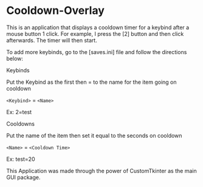 # Cooldown-Overlay

This is an application that displays a cooldown timer for a keybind after a mouse button 1 click. For example, I press the [2] button and then click afterwards. The timer will then start.

To add more keybinds, go to the [saves.ini] file and follow the directions below:


Keybinds

Put the Keybind as the first then = to the name for the item going on cooldown

`<Keybind>` = `<Name>`

Ex: 2=test


Cooldowns

Put the name of the item then set it equal to the seconds on cooldown

`<Name>` = `<Cooldown Time>`

Ex: test=20


This Application was made through the power of CustomTkinter as the main GUI package.
